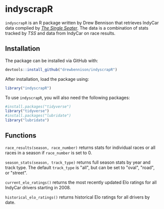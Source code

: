 # indyscrapR
`indyscrapR` is an R package written by Drew Bennison that retrieves IndyCar data complied by [*The Single Seater*](https://thesingleseater.com/). The data is a combination of stats tracked by *TSS* and data from IndyCar on race results. 

## Installation
The package can be installed via GitHub with:
``` R
devtools::install_github("drewbennison/indyscrapR")
```
After installation, load the package using:
``` R
library("indyscrapR")
```
To use `indyscrapR`, you will also need the following packages:
``` R
#install.packages("tidyverse")
library("tidyverse")
#install.packages("lubridate")
library("lubridate")
```
## Functions
`race_results(season, race_number)` returns stats for individual races or all races in a season if `race_number` is set to 0.

`season_stats(season, track_type)` returns full season stats by year and track type. The default `track_type` is "all", but can be set to "oval", "road", or "street".

`current_elo_ratings()` returns the most recently updated Elo ratings for all IndyCar drivers starting in 2008. 

`historical_elo_ratings()` returns historical Elo ratings for all drivers by date.

